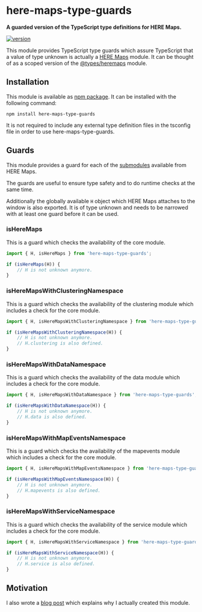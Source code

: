 # here-maps-type-guards

**A guarded version of the TypeScript type definitions for HERE Maps.**

[![version](https://img.shields.io/npm/v/here-maps-type-guards.svg?style=flat-square)](https://www.npmjs.com/package/here-maps-type-guards)

This module provides TypeScript type guards which assure TypeScript that a value of type unknown is actually a [HERE Maps](https://here.com) module. It can be thought of as a scoped version of the [@types/heremaps](https://www.npmjs.com/package/@types/heremaps) module.

## Installation

This module is available as [npm package](https://www.npmjs.org/package/here-maps-type-guards). It can be installed with the following command:

```shell
npm install here-maps-type-guards
```

It is not required to include any external type definition files in the tsconfig file in order to use here-maps-type-guards.

## Guards

This module provides a guard for each of the [submodules](https://developer.here.com/documentation/maps/topics/overview.html#overview__modules) available from HERE Maps.

The guards are useful to ensure type safety and to do runtime checks at the same time.

Additionally the globally available `H` object which HERE Maps attaches to the window is also exported. It is of type unknown and needs to be narrowed with at least one guard before it can be used.

### isHereMaps

This is a guard which checks the availability of the core module.

```typescript
import { H, isHereMaps } from 'here-maps-type-guards';

if (isHereMaps(H)) {
    // H is not unknown anymore.
}
```

### isHereMapsWithClusteringNamespace

This is a guard which checks the availability of the clustering module which includes a check for the core module.

```typescript
import { H, isHereMapsWithClusteringNamespace } from 'here-maps-type-guards';

if (isHereMapsWithClusteringNamespace(H)) {
    // H is not unknown anymore.
    // H.clustering is also defined.
}
```

### isHereMapsWithDataNamespace

This is a guard which checks the availability of the data module which includes a check for the core module.

```typescript
import { H, isHereMapsWithDataNamespace } from 'here-maps-type-guards';

if (isHereMapsWithDataNamespace(H)) {
    // H is not unknown anymore.
    // H.data is also defined.
}
```

### isHereMapsWithMapEventsNamespace

This is a guard which checks the availability of the mapevents module which includes a check for the core module.

```typescript
import { H, isHereMapsWithMapEventsNamespace } from 'here-maps-type-guards';

if (isHereMapsWithMapEventsNamespace(H)) {
    // H is not unknown anymore.
    // H.mapevents is also defined.
}
```

### isHereMapsWithServiceNamespace

This is a guard which checks the availability of the service module which includes a check for the core module.

```typescript
import { H, isHereMapsWithServiceNamespace } from 'here-maps-type-guards';

if (isHereMapsWithServiceNamespace(H)) {
    // H is not unknown anymore.
    // H.service is also defined.
}
```

## Motivation

I also wrote a [blog post](https://media-codings.com/articles/using-typescripts-new-unknown-type-to-safely-handle-global-third-party-libraries) which explains why I actually created this module.
